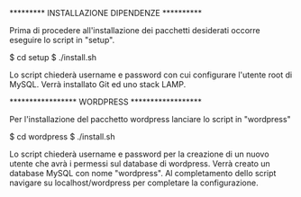********* INSTALLAZIONE DIPENDENZE **********

Prima di procedere all'installazione dei pacchetti desiderati occorre eseguire lo 
script in "setup".

$ cd setup
$ ./install.sh

Lo script chiederà username e password con cui configurare l'utente root di MySQL.
Verrà installato Git ed uno stack LAMP.

***************** WORDPRESS ******************

Per l'installazione del pacchetto wordpress lanciare lo script in "wordpress"

$ cd wordpress
$ ./install.sh

Lo script chiederà username e password per la creazione di un nuovo utente che
avrà i permessi sul database di wordpress.
Verrà creato un database MySQL con nome "wordpress".
Al completamento dello script navigare su localhost/wordpress per completare la
configurazione.
